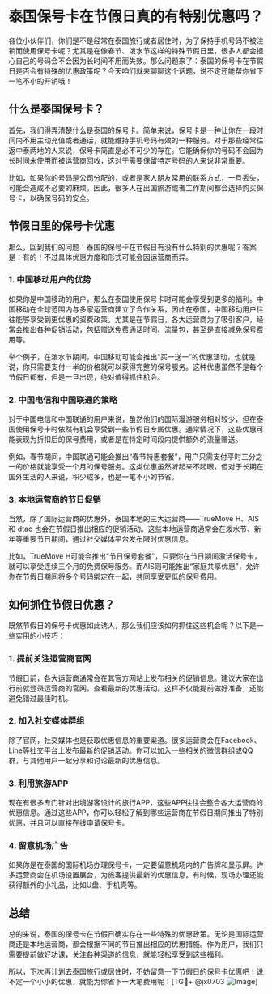 # 泰国保号卡在节假日真的有特别优惠吗？

各位小伙伴们，你们是不是经常在泰国旅行或者居住时，为了保持手机号码不被注销而使用保号卡呢？尤其是在像春节、泼水节这样的特殊节假日里，很多人都会担心自己的号码会不会因为长时间不用而失效。那么问题来了：泰国的保号卡在节假日是否会有特殊的优惠政策呢？今天咱们就来聊聊这个话题，说不定还能帮你省下一笔不小的开销哦！

## 什么是泰国保号卡？

首先，我们得弄清楚什么是泰国的保号卡。简单来说，保号卡是一种让你在一段时间内不用主动充值或者通话，就能维持手机号码有效的一种服务。对于那些经常往返中泰两地的人来说，保号卡简直是必不可少的存在。它能确保你的号码不会因为长时间未使用而被运营商回收，这对于需要保留特定号码的人来说非常重要。

比如，如果你的号码是公司分配的，或者是家人朋友常用的联系方式，一旦丢失，可能会造成不必要的麻烦。因此，很多人在出国旅游或者工作期间都会选择购买保号卡，以确保号码的安全。

## 节假日里的保号卡优惠

那么，回到我们的问题：泰国的保号卡在节假日有没有什么特别的优惠呢？答案是：有的！不过具体优惠力度和形式可能会因运营商而异。

### 1. **中国移动用户的优势**

如果你是中国移动的用户，那么在泰国使用保号卡时可能会享受到更多的福利。中国移动在全球范围内与多家运营商建立了合作关系，因此在泰国，中国移动用户往往能够享受到更优惠的资费政策。尤其是在节假日，各大运营商为了吸引客户，经常会推出各种促销活动，包括赠送免费通话时间、流量包，甚至是直接减免保号费用等。

举个例子，在泼水节期间，中国移动可能会推出“买一送一”的优惠活动，也就是说，你只需要支付一半的价格就可以获得完整的保号服务。这种优惠虽然不是每个节假日都有，但是一旦出现，绝对值得抓住机会。

### 2. **中国电信和中国联通的策略**

对于中国电信和中国联通的用户来说，虽然他们的国际漫游服务相对较少，但在泰国使用保号卡时依然有机会享受到一些节假日专属优惠。通常情况下，这些优惠可能表现为折扣后的保号费用，或者是在特定时间段内提供额外的流量赠送。

例如，春节期间，中国联通可能会推出“春节特惠套餐”，用户只需支付平时三分之一的价格就能享受一个月的保号服务。这类优惠虽然听起来不起眼，但对于长期在国外生活的人来说，积少成多，也是一笔不小的节省。

### 3. **本地运营商的节日促销**

当然，除了国际运营商的优惠外，泰国本地的三大运营商——TrueMove H、AIS 和 dtac 也会在节假日推出相应的促销活动。这些本地运营商通常会在泼水节、新年等重要节日期间，通过社交媒体平台发布限时优惠信息。

比如，TrueMove H可能会推出“节日保号套餐”，只要你在节日期间激活保号卡，就可以享受连续三个月的免费保号服务。而AIS则可能推出“家庭共享优惠”，允许你在节假日期间将多个号码绑定在一起，共同享受更低的保号费用。

## 如何抓住节假日优惠？

既然节假日的保号卡优惠如此诱人，那么我们应该如何抓住这些机会呢？以下是一些实用的小技巧：

### 1. **提前关注运营商官网**

节假日前，各大运营商通常会在其官方网站上发布相关的促销信息。建议大家在出行前就登录运营商的官网，查看最新的优惠活动。这样不仅能提前做好准备，还能避免错过最佳时机。

### 2. **加入社交媒体群组**

除了官网，社交媒体也是获取优惠信息的重要渠道。很多运营商会在Facebook、Line等社交平台上发布最新的促销活动。你可以加入一些相关的微信群组或QQ群，与其他用户一起分享和讨论最新的优惠信息。

### 3. **利用旅游APP**

现在有很多专门针对出境游客设计的旅行APP，这些APP往往会整合各大运营商的优惠信息。通过这些APP，你可以轻松了解到哪些运营商在节假日期间推出了特别优惠，并且可以直接在线申请保号卡。

### 4. **留意机场广告**

如果你是在泰国的国际机场办理保号卡，一定要留意机场内的广告牌和显示屏。许多运营商会在机场设置展台，为旅客提供最新的优惠信息。有时候，现场办理还能获得额外的小礼品，比如U盘、手机壳等。

## 总结

总的来说，泰国的保号卡在节假日确实存在一些特殊的优惠政策。无论是国际运营商还是本地运营商，都会根据不同的节日推出相应的优惠措施。作为用户，我们只需要提前做好功课，关注各种渠道的信息，就能轻松享受到这些福利。

所以，下次再计划去泰国旅行或居住时，不妨留意一下节假日的保号卡优惠吧！说不定一个小小的优惠，就能为你省下一大笔费用呢！[TG💪+ @jx0703 ![Image](https://github.com/user-attachments/assets/dbca1d08-cadb-493c-b0ec-ad6f7a83f270)]